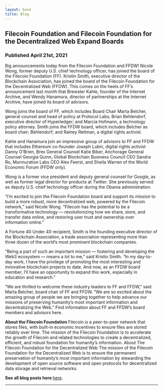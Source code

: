 ```yaml
---
layout: base
title: Blog
---
```


## Filecoin Foundation and Filecoin Foundation for the Decentralized Web Expand Boards
### Published April 21st, 2021 


Big announcements today from the Filecoin Foundation and FFDW! Nicole Wong, former deputy U.S. chief technology officer, has joined the board of the Filecoin Foundation (FF). Kristin Smith, executive director of the Blockchain Association, has joined the board of the Filecoin Foundation for the Decentralized Web (FFDW). This comes on the heels of FF’s announcement last month that Brewster Kahle, founder of the Internet Archive, and Wendy Hanamura, director of partnerships at the Internet Archive, have joined its board of advisors.

Wong joins the board of FF, which includes Board Chair Marta Belcher, general counsel and head of policy at Protocol Labs; Brian Behlendorf, executive director of Hyperledger; and Marcia Hofmann, a technology policy attorney. Smith joins the FFDW board, which includes Belcher as board chair; Behlendorf; and Rainey Reitman, a digital rights activist.

Kahle and Hanamura join an impressive group of advisors to FF and FFDW that includes Ethereum co-founder Joseph Lubin, digital rights activist Danny O’Brien, Brex General Counsel Katie Biber, Anchorage General Counsel Georgia Quinn, Global Blockchain Business Council CEO Sandra Ro, Murmuration Labs CEO Alex Feerst, and Sheila Warren of the World Economic Forum (FFDW only).

Wong is a former vice president and deputy general counsel for Google, as well as former legal director for products at Twitter. She previously served as deputy U.S. chief technology officer during the Obama administration.

“I’m excited to join the Filecoin Foundation board and support its mission to build a more robust, more decentralized web, powered by the Filecoin network,” said Nicole Wong. “Filecoin has the potential to be a transformative technology — revolutionizing how we share, store, and transfer data online, and restoring user trust and ownership over information online.”

A Fortune 40 Under 40 recipient, Smith is the founding executive director of the Blockchain Association, a trade association representing more than three dozen of the world’s most prominent blockchain companies.

“Being a part of such an important mission — fostering and developing the Web3 ecosystem — means a lot to me,” said Kristin Smith. “In my day-to-day work, I have the privilege of promoting the most interesting and innovative blockchain projects to date. And now, as an FFDW board member, I’ll have an opportunity to expand this work, especially in education and research.”

“We are thrilled to welcome these industry leaders to FF and FFDW,” said Marta Belcher, board chair of FF and FFDW. “We are so excited about the amazing group of people we are bringing together to help advance our missions of preserving humanity’s most important information and decentralizing the Web.”
Find information about FF and FFDW’s board members and advisors here.

<b> About the Filecoin Foundation </b>
Filecoin is a peer-to-peer network that stores files, with built-in economic incentives to ensure files are stored reliably over time. The mission of the Filecoin Foundation is to accelerate the growth of Filecoin and related technologies to create a decentralized, efficient, and robust foundation for humanity’s information.
About The Filecoin Foundation for the Decentralized Web
The mission of the Filecoin Foundation for the Decentralized Web is to ensure the permanent preservation of humanity’s most important information by stewarding the development of open source software and open protocols for decentralized data storage and retrieval networks.

<b> See all blog posts here </b> <a href="https://filecoinfoundation.medium.com/">here</a>.

***




